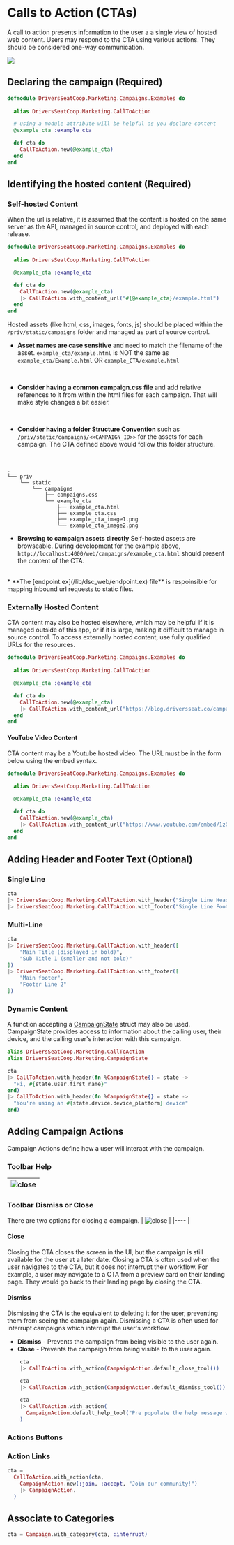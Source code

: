 # Calls to Action (CTAs)

A call to action presents information to the user a a single view of hosted web content.  Users may respond to the CTA using various actions.  They should be considered one-way communication.

![](./images/CTA_components.png)

## Declaring the campaign  (Required)

```elixir
defmodule DriversSeatCoop.Marketing.Campaigns.Examples do
  
  alias DriversSeatCoop.Marketing.CallToAction

  # using a module attribute will be helpful as you declare content
  @example_cta :example_cta

  def cta do
    CallToAction.new(@example_cta)
  end
end
```

## Identifying the hosted content (Required)

### Self-hosted Content

When the url is relative, it is assumed that the content is hosted on the same server as the API, managed in source control, and deployed with each release.

```elixir
defmodule DriversSeatCoop.Marketing.Campaigns.Examples do
  
  alias DriversSeatCoop.Marketing.CallToAction

  @example_cta :example_cta

  def cta do
    CallToAction.new(@example_cta)
    |> CallToAction.with_content_url("#{@example_cta}/example.html")
  end
end
```

Hosted assets (like html, css, images, fonts, js) should be placed within the `/priv/static/campaigns` folder and managed as part of source control.

* **Asset names are case sensitive** and need to match the filename of the asset.  `example_cta/example.html` is NOT the same as `example_cta/Example.html` OR `example_CTA/example.html`
<br/>

* **Consider having a common campaign.css file** and add relative references to it from within the html files for each campaign.  That will make style changes a bit easier.
<br/>

* **Consider having a folder Structure Convention** such as `/priv/static/campaigns/<<CAMPAIGN_ID>>` for the assets for each campaign.  The CTA defined above would follow this folder structure.
<br/>

  ```text
  .
  └── priv
      └── static
          └── campaigns
              ├── campaigns.css
              └── example_cta
                  ├── example_cta.html
                  ├── example_cta.css
                  ├── example_cta_image1.png
                  └── example_cta_image2.png
  ```

* **Browsing to campaign assets directly** Self-hosted assets are browseable.  During development for the example above, `http://localhost:4000/web/campaigns/example_cta.html` should present the content of the CTA.
<br/>
* **The [endpoint.ex](/lib/dsc_web/endpoint.ex) file** is respoinsible for mapping inbound url requests to static files.

### Externally Hosted Content

CTA content may also be hosted elsewhere, which may be helpful if it is managed outside of this app, or if it is large, making it difficult to manage in source control.  To access externally hosted content, use fully qualified URLs for the resources.

```elixir
defmodule DriversSeatCoop.Marketing.Campaigns.Examples do
  
  alias DriversSeatCoop.Marketing.CallToAction

  @example_cta :example_cta

  def cta do
    CallToAction.new(@example_cta)
    |> CallToAction.with_content_url("https://blog.driversseat.co/campaigns/whatsapp-community/intro-whatsapp-community")
  end
end
```

#### YouTube Video Content

CTA content may be a Youtube hosted video.  The URL must be in the form below using the embed syntax.

```elixir
defmodule DriversSeatCoop.Marketing.Campaigns.Examples do
  
  alias DriversSeatCoop.Marketing.CallToAction

  @example_cta :example_cta

  def cta do
    CallToAction.new(@example_cta)
    |> CallToAction.with_content_url("https://www.youtube.com/embed/1zGlYNS2qGk")
  end
end
```

## Adding Header and Footer Text (Optional)

### Single Line

```elixir
cta
|> DriversSeatCoop.Marketing.CallToAction.with_header("Single Line Header")
|> DriversSeatCoop.Marketing.CallToAction.with_footer("Single Line Footer")
```

### Multi-Line

```elixir
cta
|> DriversSeatCoop.Marketing.CallToAction.with_header([
    "Main Title (displayed in bold)",
    "Sub Title 1 (smaller and not bold)"
])
|> DriversSeatCoop.Marketing.CallToAction.with_footer([
    "Main footer",
    "Footer Line 2"
])
```

### Dynamic Content
A function accepting a [CampaignState](/lib/dsc/marketing/campaign_state.ex) struct may also be used.  CampaignState provides access to information about the calling user, their device, and the calling user's interaction with this campaign.

```elixir
alias DriversSeatCoop.Marketing.CallToAction
alias DriversSeatCoop.Marketing.CampaignState

cta
|> CallToAction.with_header(fn %CampaignState{} = state ->
  "Hi, #{state.user.first_name}"
end)
|> CallToAction.with_header(fn %CampaignState{} = state ->
  "You're using an #{state.device.device_platform} device"
end)
```

## Adding Campaign Actions

Campaign Actions define how a user will interact with the campaign.

### Toolbar Help

| ![close](./images/default_help.png)  |
|----                                           |


### Toolbar Dismiss or Close
There are two options for closing a campaign.
| ![close](./images/default_close_dismiss.png)  |
|----                                           |


#### Close
Closing the CTA closes the screen in the UI, but the campaign is still available for the user at a later date.  Closing a CTA is often used when the user navigates to the CTA, but it does not interrupt their workflow.  For example, a user may navigate to a CTA from a preview card on their landing page.  They would go back to their landing page by closing the CTA.


#### Dismiss
Dismissing the CTA is the equivalent to deleting it for the user, preventing them from seeing the campaign again. Dismissing a CTA is often used for interrupt campaigns which interrupt the user's workflow.


* **Dismiss** - Prevents the campaign from being visible to the user again.
* **Close** - Prevents the campaign from being visible to the user again.

```elixir
    cta
    |> CallToAction.with_action(CampaignAction.default_close_tool())

    cta
    |> CallToAction.with_action(CampaignAction.default_dismiss_tool())

    cta
    |> CallToAction.with_action(
      CampaignAction.default_help_tool("Pre populate the help message with this text")
    )

```



### Actions Buttons
### Action Links

```elixir
cta =
  CallToAction.with_action(cta,
    CampaignAction.new(:join, :accept, "Join our community!")
    |> CampaignAction.
  )
```

## Associate to Categories


```elixir
cta = Campaign.with_category(cta, :interrupt)  
```
